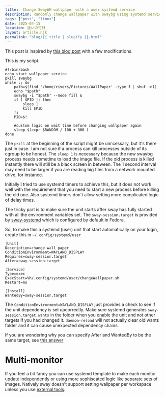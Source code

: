 ```yaml
---
title:  Change SwayWM wallpaper with a user systemd service
description: Randomly change wallpaper with swaybg using systemd service however you want
tags: ["post", "linux"]
date: 2025-04-15
location: 迷いの竹林
layout: article.njk
permalink: "blog/{{ title | slugify }}.html"
---
```


This post is inspired by [this blog post](https://sylvaindurand.org/dynamic-wallpapers-with-sway/)
with a few modifications. 

This is my script. 
```
#!/bin/bash
echo start wallpaper service
pkill swaybg
while :; do
	path=$(find '/home/rivers/Pictures/WallPaper' -type f | shuf -n1)
	echo "$path"
	swaybg -i "$path" --mode fill & 
	if [ $PID ]; then
		sleep 1
		kill $PID
	fi
	PID=$!

	#custom logic on wait time before changing wallpaper again
	sleep $(expr $RANDOM / 100 + 300 )
done
```
The `pkill` at the beginning of the script might be unncessary, but it's
there just in case. I am not sure if a process can kill processes outside
of its cgroup to be honest. The `sleep 1` is necessary because the 
new swaybg process needs sometime to load the image file. If the old process
is killed instantly there will still be a black screen in between.
The 1 second interval may need to be larger if you are reading big files
from a network mounted drive, for instance.

Initially I tried to use systemd timers to achieve this, but it does 
not work well with the requirement that you need to start a new 
process before killing the old one. Also systemd timers don't allow
setting more complicated logic of delay times.

The tricky part is to make sure the unit starts after sway has fully
started with all the environment variables set.
The `sway-session.target` is provided by [sway-systemd](https://github.com/alebastr/sway-systemd)
which is configured by default in Fedora.


So, to make this a systemd (user) unit that start automatically on
your login, create this in `~/.config/systemd/user`

```
[Unit]
Description=change wall paper
ConditionEnvironment=WAYLAND_DISPLAY
Requires=sway-session.target
After=sway-session.target

[Service]
Type=exec
ExecStart=%h/.config/systemd/user/changeWallpaper.sh
Restart=no

[Install]
WantedBy=sway-session.target
```
The `ConditionEnvironment=WAYLAND_DISPLAY` just provides a check to see if the unit dependency is set upcorrectly.
Make sure systemd generates `sway-session.target.wants` in the folder when you enable the unit and not other targets if you 
had changed it. `daemon-reload` will not actually clear old wants folder and it can cause unexpected
dependency chains.

If you are wondering why you can specify After and WantedBy to be the same target,
see [this answer](https://unix.stackexchange.com/questions/503679/systemd-unit-file-wantedby-and-after)

# Multi-monitor
If you feel a bit fancy you can use systemd template to make each monitor update independently or using more sophiscated logic like separate sets of images.
Natively sway doesn't support setting wallpaper per workspace unless you use [external tools](https://github.com/gergo-salyi/multibg-wayland).